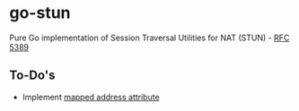 # go-stun
Pure Go implementation of Session Traversal Utilities for NAT (STUN) - [RFC 5389](https://datatracker.ietf.org/doc/html/rfc5389)

## To-Do's
- Implement [mapped address attribute](https://datatracker.ietf.org/doc/html/rfc5389#section-15.1)
